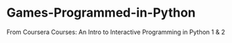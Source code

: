 # Games-Programmed-in-Python
From Coursera Courses: An Intro to Interactive Programming in Python 1 &amp; 2
